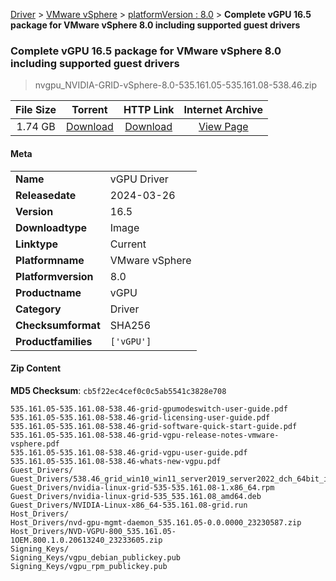
[Driver](/README.md)  >  [VMware vSphere](/index/Driver/VMware_vSphere.md)  >  [platformVersion : 8.0](/index/Driver/VMware_vSphere/8.0.md)  >  **Complete vGPU 16.5 package for VMware vSphere 8.0 including supported guest drivers**


###    Complete vGPU 16.5 package for VMware vSphere 8.0 including supported guest drivers

> nvgpu_NVIDIA-GRID-vSphere-8.0-535.161.05-535.161.08-538.46.zip   


| **File Size** | **Torrent**  | **HTTP Link** | **Internet Archive** |
|:-------------:|:------------:|:-------------:|:--------------------:|
| 1.74 GB |  [Download](https://archive.org/download/nvgpu_NVIDIA-GRID-vSphere-8.0-535.161.05-535.161.08-538.46.zip/nvgpu_NVIDIA-GRID-vSphere-8.0-535.161.05-535.161.08-538.46.zip_archive.torrent)       | [Download](https://archive.org/compress/nvgpu_NVIDIA-GRID-vSphere-8.0-535.161.05-535.161.08-538.46.zip) | [View Page](https://archive.org/details/nvgpu_NVIDIA-GRID-vSphere-8.0-535.161.05-535.161.08-538.46.zip)       |

#### Meta

<table>
<tr><td><strong>Name</strong></td><td>vGPU Driver</td></tr>
<tr><td><strong>Releasedate</strong></td><td>2024-03-26</td></tr>
<tr><td><strong>Version</strong></td><td>16.5</td></tr>
<tr><td><strong>Downloadtype</strong></td><td>Image</td></tr>
<tr><td><strong>Linktype</strong></td><td>Current</td></tr>
<tr><td><strong>Platformname</strong></td><td>VMware vSphere</td></tr>
<tr><td><strong>Platformversion</strong></td><td>8.0</td></tr>
<tr><td><strong>Productname</strong></td><td>vGPU</td></tr>
<tr><td><strong>Category</strong></td><td>Driver</td></tr>
<tr><td><strong>Checksumformat</strong></td><td>SHA256</td></tr>
<tr><td><strong>Productfamilies</strong></td><td><code>['vGPU']</code></td></tr>
</table>

#### Zip Content

**MD5 Checksum**: `cb5f22ec4cef0c0c5ab5541c3828e708`

```text
535.161.05-535.161.08-538.46-grid-gpumodeswitch-user-guide.pdf
535.161.05-535.161.08-538.46-grid-licensing-user-guide.pdf
535.161.05-535.161.08-538.46-grid-software-quick-start-guide.pdf
535.161.05-535.161.08-538.46-grid-vgpu-release-notes-vmware-vsphere.pdf
535.161.05-535.161.08-538.46-grid-vgpu-user-guide.pdf
535.161.05-535.161.08-538.46-whats-new-vgpu.pdf
Guest_Drivers/
Guest_Drivers/538.46_grid_win10_win11_server2019_server2022_dch_64bit_international.exe
Guest_Drivers/nvidia-linux-grid-535-535.161.08-1.x86_64.rpm
Guest_Drivers/nvidia-linux-grid-535_535.161.08_amd64.deb
Guest_Drivers/NVIDIA-Linux-x86_64-535.161.08-grid.run
Host_Drivers/
Host_Drivers/nvd-gpu-mgmt-daemon_535.161.05-0.0.0000_23230587.zip
Host_Drivers/NVD-VGPU-800_535.161.05-1OEM.800.1.0.20613240_23233605.zip
Signing_Keys/
Signing_Keys/vgpu_debian_publickey.pub
Signing_Keys/vgpu_rpm_publickey.pub
```